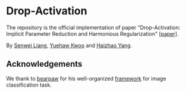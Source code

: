 # Drop-Activation
The repository is the official implementation of paper "Drop-Activation: Implicit Parameter Reduction and Harmonious Regularization" [[paper]](https://arxiv.org/abs/1811.05850).

By [Senwei Liang](https://github.com/LeungSamWai), [Yuehaw Kwoo](https://www.google.com) and [Haizhao Yang](https://haizhaoyang.github.io/).

## Acknowledgements
We thank to [bearpaw](https://github.com/bearpaw) for his well-organized [framework](https://github.com/bearpaw/pytorch-classification) for image classification task. 
